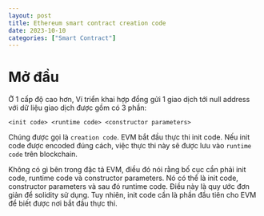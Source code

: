 ```yaml
---
layout: post
title: Ethereum smart contract creation code
date: 2023-10-10
categories: ["Smart Contract"]
---
```


# Mở đầu

Ở 1 cấp độ cao hơn, Ví triển khai hợp đồng gửi 1 giao dịch tới null address với dữ liệu giao dịch được gồm có 3 phần: 

```
<init code> <runtime code> <constructor parameters>
```

Chúng được gọi là ```creation code```. EVM bắt đầu thực thi init code. Nếu init code được encoded đúng cách, việc thực thi này sẽ được lưu vào ```runtime code``` trên blockchain. 

Không có gì bên trong đặc tả EVM, điều đó nói rằng bố cục cần phải init code, runtime code và constructor parameters. Nó có thể là init code, constructor parameters và sau đó runtime code. Điều này là quy ước đơn giản để solidity sử dụng. Tuy nhiên, init code cần là phần đầu tiên cho EVM để biết được nơi bắt đầu thực thi. 


